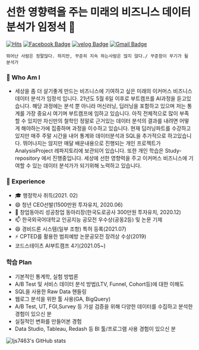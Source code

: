 # 선한 영향력을 주는 미래의 비즈니스 데이터 분석가 임정석 👋
[![Hits](https://hits.seeyoufarm.com/api/count/incr/badge.svg?url=https%3A%2F%2Fgithub.com%2Fljs7463&count_bg=%23DD727D&title_bg=%23CD3939&icon=&icon_color=%23CF9494&title=visit&edge_flat=false)](https://hits.seeyoufarm.com) [![Facebook Badge](https://img.shields.io/badge/-Facebook-1877f2?logo=facebook&logoColor=white&link={https://www.facebook.com/profile.php?id=100003668046363})]({https://www.facebook.com/profile.php?id=100003668046363})  [![velog Badge](http://img.shields.io/badge/-Study%20blog-black?style=flat-square&logo=velog.io&link=https://velog.io/@ljs7463)](https://velog.io/@ljs7463) [![Gmail Badge](https://img.shields.io/badge/Gmail-D14836?style=flat&logo=Gmail&logoColor=white)](mailto:nevergiveup7463@gmail.com)
```
뛰어난 사람은 정말많다. 하지만, 꾸준히 지속 하는사람은 많지 않다./ 꾸준함이 무기가 될 분석가
```
### 🧐 Who Am I
- 세상을 좀 더 살기좋게 만드는 비즈니스에 기여하고 싶은 미래의 이커머스 비즈니스 데이터 분석가 임정석 입니다. 21년도 5월 6일 이후로 부트캠프를 AI과정을 듣고있습니다. 
해당 과정에는 분석 뿐 아니라 머신러닝, 딥러닝을 포함하고 있으며 저는 통계를 가장 중요시 여기며 부트캠프에 임하고 있습니다. 아직 전체적으로 많이 부족할 수 있지만 자신만의 철학인 정말로 근거있는 데이터 분석의 결과를 내려면 어떻게 해야하는가에 집중하며 과정을 이수하고 있습니다. 현재 딥러닝파트를 수강하고 있지만 매주 주말 시간을 내어 통계와 데이터분석과 SQL을 추가적으로 하고있습니다.  뛰어나지는 않지만 매달 배운내용으로 진행되는 개인 프로젝트가 AnalysisProject 레파지토리에 보관되어 있습니다. 또한 개인 학습은 Study-repository 에서 진행중입니다. 
세상에 선한 영향력을 주고 이커머스 비즈니스에 기여할 수 있는 데이터 분석가가 되기위해 노력하고 있습니다.

### 💼 Experience
- 🎓 행정학사 취득(2021. 02)
- 😄 청년 CEO선발(1500만원 투자유치, 2020.06)
- 💬 창업동아리 성공창업 동아리장(한국도로공사 300만원 투자유치, 2020.12)
- 📫 한국외국어대학교 인공지능 공모전 우수상(공동2등) 및 논문 기제
- 😄 경비드론 시스템(일부 조항) 특허 등록(2021.07)
- ⚡ CPTED를 활용한 범죄예방 논문공모전 장려상 수상(2019)
- 코드스테이츠 AI부트캠프 4기(2021.05~)


### 학습 Plan
- 기본적인 통계학, 실험 방법론
- A/B Test 및 서비스 데이터 분석 방법(LTV, Funnel, Cohort등)에 대한 이해도 
- SQL을 사용한 Raw Data 핸들링
- 웹로그 분석을 위한 툴 사용(GA, BigQuery)
- A/B Test, UT, FGI,Survey 등 가설 검증을 위해 다양한 데이터를 수집하고 분석한 경험이 있으신 분
- 실질적인 변화를 만들어본 경험
- Data Studio, Tableau, Redash 등 BI 툴/프로그램 사용 경험이 있으신 분







![ljs7463's GitHub stats](https://github-readme-stats.vercel.app/api?username=ljs7463&show_icons=true&theme=radical)

